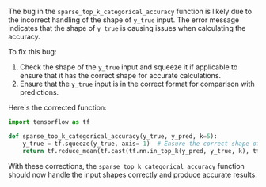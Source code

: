 The bug in the `sparse_top_k_categorical_accuracy` function is likely due to the incorrect handling of the shape of `y_true` input. The error message indicates that the shape of `y_true` is causing issues when calculating the accuracy.

To fix this bug:
1. Check the shape of the `y_true` input and squeeze it if applicable to ensure that it has the correct shape for accurate calculations.
2. Ensure that the `y_true` input is in the correct format for comparison with predictions.

Here's the corrected function:

```python
import tensorflow as tf

def sparse_top_k_categorical_accuracy(y_true, y_pred, k=5):
    y_true = tf.squeeze(y_true, axis=-1)  # Ensure the correct shape of y_true
    return tf.reduce_mean(tf.cast(tf.nn.in_top_k(y_pred, y_true, k), tf.float32))
```

With these corrections, the `sparse_top_k_categorical_accuracy` function should now handle the input shapes correctly and produce accurate results.